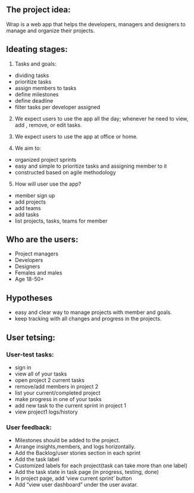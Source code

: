 
## The project idea: 
Wrap is a web app that helps the developers, managers and designers to manage and organize their projects.


## Ideating stages:

1. Tasks and goals:
- dividing tasks
- prioritize tasks
- assign members to tasks
- define milestones
- define deadline
- filter tasks per developer assigned

2. We expect users to use the app all the day; whenever he need to view, add , remove, or edit tasks.

3. We expect users to use the app at office or home.

4. We aim to:
- organized project sprints
- easy and simple to prioritize tasks and assigning member to it
- constructed based on agile methodology

5. How will user use the app?
- member sign up
- add projects
- add teams
- add tasks
- list projects, tasks, teams for member


## Who are the users:
- Project managers
- Developers
- Designers
- Females and males
- Age 18-50+


## Hypotheses
- easy and clear way to manage projects with member and goals.
- keep tracking with all changes and progress in the projects.

## User tetsing:

### User-test tasks:
- sign in
- view all of your tasks
- open project 2 current tasks
- remove/add members in project 2
- list your current/completed project
- make progress in one of your tasks
- add new task to the current sprint in project 1
- view project1 logs/history


### User feedback: 
- Milestones should be added to the project.
- Arrange insights,members, and logs horizontally.
- Add the Backlog/user stories section in each sprint
- Add the task label
- Customized labels for each project(task can take more than one label)
- Add the task state in task page (in progress, testing, done)
- In project page, add ‘view current sprint’ button 
- Add “view user dashboard” under the user avatar. 

